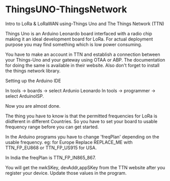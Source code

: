 # ThingsUNO-ThingsNetwork
Intro to LoRa & LoRaWAN using-Things Uno and The Things Network (TTN)


Things Uno is an Arduino Leonardo board interfaced with a radio chip making it an ideal development board for LoRa.
For actual deployment purpose you may find something which is low power consuming.


You have to make an account in TTN and establish a connection between your Things-Uno and your gateway using OTAA or ABP.
The documentation for doing the same is available in their website.
Also don't forget to install the things network library.

Setting up the Arduino IDE

In tools -> boards -> select Ardunio Leonardo
In tools -> programmer -> select ArduinoISP.

Now you are almost done.

The thing you have to know is that the permitted frequencies for LoRa is diidferent in different Countries.
So you have to set your board to usable frequency range before you can get started.



In the Arduino programs ypu have to change 'freqPlan' depending on the usable frequency.
eg: for Europe Replace REPLACE_ME with TTN_FP_EU868 or TTN_FP_US915 for USA.


In India the freqPlan is TTN_FP_IN865_867.

You will get the nwkSKey, devAddr,appSKey from the TTN website after you register your device.
Update those values in the program.




